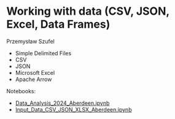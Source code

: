# Working with data (CSV, JSON, Excel, Data Frames)

Przemysław Szufel

- Simple Delimited Files
- CSV
- JSON
- Microsoft Excel
- Apache Arrow

Notebooks:
- [Data_Analysis_2024_Aberdeen.ipynb](Data_Analysis_2024_Aberdeen.ipynb)
- [Input_Data_CSV_JSON_XLSX_Aberdeen.ipynb](Input_Data_CSV_JSON_XLSX_Aberdeen.ipynb)
